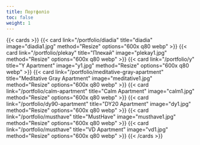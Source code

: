 ```yaml
---
title: Портфоліо
toc: false
weight: 1
---
```


{{< cards >}}
  {{< card link="/portfolio/diadia" title="diadia" image="diadia1.jpg" method="Resize" options="600x q80 webp" >}}
  {{< card link="/portfolio/plekay" title="Плекай" image="plekay1.jpg" method="Resize" options="600x q80 webp" >}}
  {{< card link="/portfolio/y" title="Y Apartment" image="y1.jpg" method="Resize" options="600x q80 webp" >}}
  {{< card link="/portfolio/meditative-gray-apartment" title="Meditative Gray Apartment" image="meditative1.jpg" method="Resize" options="600x q80 webp" >}}
  {{< card link="/portfolio/calm-apartment" title="Calm Apartment" image="calm1.jpg" method="Resize" options="600x q80 webp" >}}
  {{< card link="/portfolio/dy90-apartment" title="DY20 Apartment" image="dy1.jpg" method="Resize" options="600x q80 webp" >}}
  {{< card link="/portfolio/musthave" title="MustHave" image="musthave1.jpg" method="Resize" options="600x q80 webp" >}}
  {{< card link="/portfolio/musthave" title="VD Apartment" image="vd1.jpg" method="Resize" options="600x q80 webp" >}}
{{< /cards >}}
